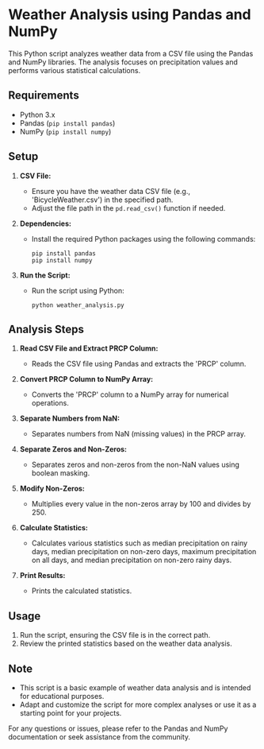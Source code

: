 # Weather Analysis using Pandas and NumPy

This Python script analyzes weather data from a CSV file using the Pandas and NumPy libraries. The analysis focuses on precipitation values and performs various statistical calculations.

## Requirements

- Python 3.x
- Pandas (`pip install pandas`)
- NumPy (`pip install numpy`)

## Setup

1. **CSV File:**
   - Ensure you have the weather data CSV file (e.g., 'BicycleWeather.csv') in the specified path.
   - Adjust the file path in the `pd.read_csv()` function if needed.

2. **Dependencies:**
   - Install the required Python packages using the following commands:
     ```
     pip install pandas
     pip install numpy
     ```

3. **Run the Script:**
   - Run the script using Python:
     ```
     python weather_analysis.py
     ```

## Analysis Steps

1. **Read CSV File and Extract PRCP Column:**
   - Reads the CSV file using Pandas and extracts the 'PRCP' column.

2. **Convert PRCP Column to NumPy Array:**
   - Converts the 'PRCP' column to a NumPy array for numerical operations.

3. **Separate Numbers from NaN:**
   - Separates numbers from NaN (missing values) in the PRCP array.

4. **Separate Zeros and Non-Zeros:**
   - Separates zeros and non-zeros from the non-NaN values using boolean masking.

5. **Modify Non-Zeros:**
   - Multiplies every value in the non-zeros array by 100 and divides by 250.

6. **Calculate Statistics:**
   - Calculates various statistics such as median precipitation on rainy days, median precipitation on non-zero days, maximum precipitation on all days, and median precipitation on non-zero rainy days.

7. **Print Results:**
   - Prints the calculated statistics.

## Usage

1. Run the script, ensuring the CSV file is in the correct path.
2. Review the printed statistics based on the weather data analysis.

## Note

- This script is a basic example of weather data analysis and is intended for educational purposes.
- Adapt and customize the script for more complex analyses or use it as a starting point for your projects.

For any questions or issues, please refer to the Pandas and NumPy documentation or seek assistance from the community.
